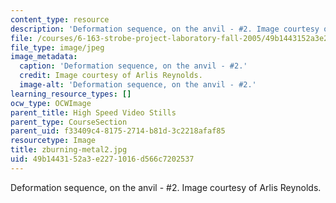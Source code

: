 ```yaml
---
content_type: resource
description: 'Deformation sequence, on the anvil - #2. Image courtesy of Arlis Reynolds.'
file: /courses/6-163-strobe-project-laboratory-fall-2005/49b1443152a3e2271016d566c7202537_zburning-metal2.jpg
file_type: image/jpeg
image_metadata:
  caption: 'Deformation sequence, on the anvil - #2.'
  credit: Image courtesy of Arlis Reynolds.
  image-alt: 'Deformation sequence, on the anvil - #2.'
learning_resource_types: []
ocw_type: OCWImage
parent_title: High Speed Video Stills
parent_type: CourseSection
parent_uid: f33409c4-8175-2714-b81d-3c2218afaf85
resourcetype: Image
title: zburning-metal2.jpg
uid: 49b14431-52a3-e227-1016-d566c7202537
---
```

Deformation sequence, on the anvil - #2. Image courtesy of Arlis Reynolds.
